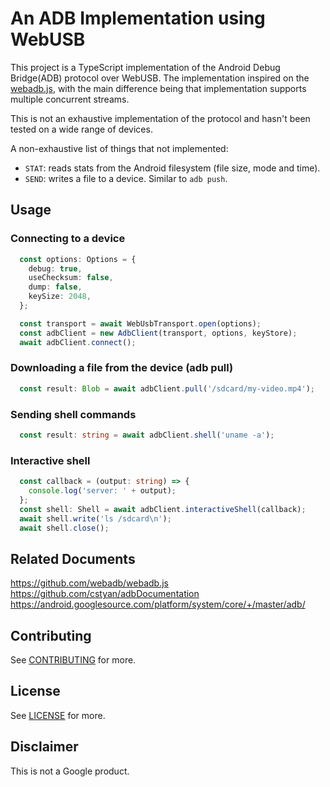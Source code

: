 # An ADB Implementation using WebUSB

This project is a TypeScript implementation of the Android Debug Bridge(ADB) protocol over WebUSB.
The implementation inspired on the [webadb.js][1], with the main difference being that
implementation supports multiple concurrent streams.

This is not an exhaustive implementation of the protocol and hasn't been tested on a wide range of
devices.

A non-exhaustive list of things that not implemented:

- `STAT`: reads stats from the Android filesystem (file size, mode and time).
- `SEND`: writes a file to a device. Similar to `adb push`.

## Usage

### Connecting to a device
```typescript
  const options: Options = {
    debug: true,
    useChecksum: false,
    dump: false,
    keySize: 2048,
  };

  const transport = await WebUsbTransport.open(options);
  const adbClient = new AdbClient(transport, options, keyStore);
  await adbClient.connect();
```

### Downloading a file from the device (adb pull)
```typescript
  const result: Blob = await adbClient.pull('/sdcard/my-video.mp4');
```

### Sending shell commands
```typescript
  const result: string = await adbClient.shell('uname -a');
```

### Interactive shell
```typescript
  const callback = (output: string) => {
    console.log('server: ' + output);
  };
  const shell: Shell = await adbClient.interactiveShell(callback);
  await shell.write('ls /sdcard\n');
  await shell.close();
```

## Related Documents
https://github.com/webadb/webadb.js
https://github.com/cstyan/adbDocumentation
https://android.googlesource.com/platform/system/core/+/master/adb/

## Contributing

See [CONTRIBUTING](./CONTRIBUTING.md) for more.

## License

See [LICENSE](./LICENSE) for more.

## Disclaimer

This is not a Google product.

[1]: https://github.com/webadb/webadb.js

